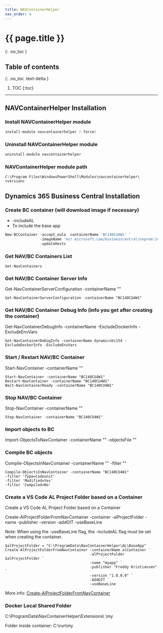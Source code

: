 ```yaml
---
title: NAVContainerHelper
nav_order: 4
---
```


# {{ page.title }}

{: .no_toc }

## Table of contents
{: .no_toc .text-delta }

1. TOC
{:toc}

---

## NAVContainerHelper Installation

### Install NAVContainerHelper module

```powershell
install-module navcontainerhelper (-force)
```

### Uninstall NAVContainerHelper module

```powershell
uninstall-module navcontainerhelper
```

### NAVContainerHelper module path

```
C:\Program Files\WindowsPowerShell\Modules\navcontainerhelper\<version>
```

## Dynamics 365 Business Central Installation

### Create BC container (will download image if necessary)

* -includeAL
* To include the base app

```powershell
New-BCContainer -accept_eula -containerName 'BC140CU4W1' `
				-imageName 'mcr.microsoft.com/businesscentral/onprem:14.5.35970.0-w1-ltsc2019' `
                -updateHosts
```

### Get NAV/BC Containers List

```
Get-NavContainers
```

### Get NAV/BC Container Server Info

Get-NavContainerServerConfiguration -containerName "<container name>"

```
Get-NavContainerServerConfiguration -containerName "BC140CU4W1"
```

### Get NAV/BC Container Debug Info (info you get after creating the container)

Get-NavContainerDebugInfo -containerName <container name> -ExcludeDockerInfo -ExcludeEnvVars

```
Get-NavContainerDebugInfo -containerName dynamicsbc154 -ExcludeDockerInfo -ExcludeEnvVars
```

### Start / Restart NAV/BC Container

Start-NavContainer -containerName "<container name>"

```
Start-NavContainer -containerName "BC140CU4W1"
Restart-NavContainer -containerName "BC140CU4W1"
Wait-NavContainerReady -containerName "BC140CU4W1"
```

### Stop NAV/BC Container

Stop-NavContainer -containerName "<container name>"

```
Stop-NavContainer -containerName "BC140CU4W1"
```

### Import objects to BC

Import-ObjectsToNavContainer -containerName "<container name>" -objectsFile "<objects file path and name>"

### Compile BC objects

Compile-ObjectsInNavContainer -containerName "<container name>" -filter "<filters>"

```
Compile-ObjectsInNavContainer -containerName "BC140CU4W1"
-filter 'Type=Codeunit'
-filter 'Modified=Yes'
-filter 'Compiled=No'
```

### Create a VS Code AL Project Folder based on a Container

Create a VS Code AL Project Folder based on a Container

Create-AlProjectFolderFromNavContainer -container <containerName> -alProjectFolder <AL Project Path> -name <app name> -publisher <app publisher name> -version <app version> -addGIT -useBaseLine

Note: When using the -useBaseLine flag, the -includeAL flag must be set when creating the container.

```
$alProjectFolder = "C:\ProgramData\NavContainerHelper\AL\BaseApp"
Create-AlProjectFolderFromNavContainer -containerName alContainer `
                                       -alProjectFolder $alProjectFolder `
                                       -name "myapp" `
                                       -publisher "Freddy Kristiansen" `
                                       -version "1.0.0.0" `
                                       -AddGIT `
                                       -useBaseLine
```

More info: [Create-AlProjectFolderFromNavContainer](https://github.com/microsoft/navcontainerhelper/blob/5750230e0611d092ca68dbe38a693696ed4e4d92/AppHandling/Create-AlProjectFolderFromNavContainer.ps1)

### Docker Local Shared Folder

C:\ProgramData\NavContainerHelper\Extensions\ <container name>\my

Folder inside container: C:\run\my
